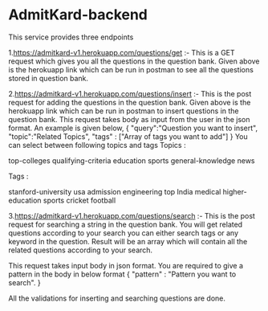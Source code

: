 # AdmitKard-backend
This service provides three endpoints 

1.https://admitkard-v1.herokuapp.com/questions/get :- 
This is a GET request which gives you all the questions in the question bank.
Given above is the herokuapp link which can be run in postman to see all the questions stored in question bank.


2.https://admitkard-v1.herokuapp.com/questions/insert :-
This is the post request for adding the questions in the question bank.
Given above is the herokuapp link which can be run in postman to insert questions in the question bank.
This request takes body as input from the user in the json format.
An example is given below,
{
    "query":"Question you want to insert",
    "topic":"Related Topics",
    "tags" : ["Array of tags you want to add"]
}
You can select between following topics and tags
Topics :

top-colleges
qualifying-criteria
education
sports
general-knowledge
news

Tags : 

stanford-university
usa
admission
engineering
top
India
medical
higher-education
sports
cricket
football

3.https://admitkard-v1.herokuapp.com/questions/search :-
This is the post request for searching a string in the question bank. You will get related questions according to your search you can either search tags or any keyword in the question. Result will be an array which will contain all the related questions according to your search.

This request takes input body in json format. You are required to give a pattern in the body in below format
{
  "pattern" : "Pattern you want to search".
}

All the validations for inserting and searching questions are done.
